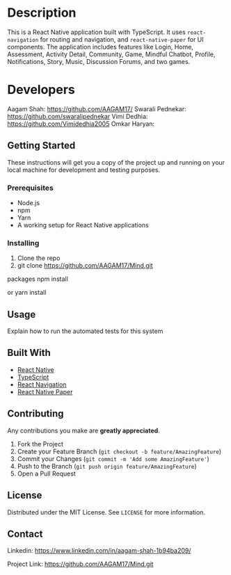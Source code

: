 # Description
This is a React Native application built with TypeScript. It uses `react-navigation` for routing and navigation, and `react-native-paper` for UI components. The application includes features like Login, Home, Assessment, Activity Detail, Community, Game, Mindful Chatbot, Profile, Notifications, Story, Music, Discussion Forums, and two games.

# Developers
Aagam Shah: https://github.com/AAGAM17/
Swarali Pednekar: https://github.com/swaralipednekar
Vimi Dedhia: https://github.com/Vimidedhia2005
Omkar Haryan:

## Getting Started

These instructions will get you a copy of the project up and running on your local machine for development and testing purposes.

### Prerequisites

- Node.js
- npm
- Yarn
- A working setup for React Native applications

### Installing

1. Clone the repo
2. git clone https://github.com/AAGAM17/Mind.git

packages
npm install

or
yarn install


## Usage

Explain how to run the automated tests for this system

## Built With

- [React Native](http://www.reactnative.com/)
- [TypeScript](https://www.typescriptlang.org/)
- [React Navigation](https://reactnavigation.org/)
- [React Native Paper](https://callstack.github.io/react-native-paper/)

## Contributing

Any contributions you make are **greatly appreciated**.

1. Fork the Project
2. Create your Feature Branch (`git checkout -b feature/AmazingFeature`)
3. Commit your Changes (`git commit -m 'Add some AmazingFeature'`)
4. Push to the Branch (`git push origin feature/AmazingFeature`)
5. Open a Pull Request

## License

Distributed under the MIT License. See `LICENSE` for more information.

## Contact

Linkedin: https://www.linkedin.com/in/aagam-shah-1b94ba209/

Project Link: https://github.com/AAGAM17/Mind.git
